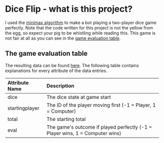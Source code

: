 <h1>Dice Flip - what is this project?</h1>
I used the <a href="https://en.wikipedia.org/wiki/Minimax">minimax algorithm</a> to make a bot playing a two-player dice game perfectly.
Note that the code written for this project is not the yellow from the egg, so expect your pig to be whistling while reading this.
This game is not fair at all as you can see in the <a href="https://github.com/Flopticode/DiceFlip/blob/master/DiceFlip/results.txt">game evaluation table</a>.

<h2>The game evaluation table</h2>
The resulting data can be found <a href="https://github.com/Flopticode/DiceFlip/blob/master/DiceFlip/results.txt">here</a>. The following table contains explanations for every attribute of the data entries.

| Attribute Name | Description                                                                  |
| :---           |    :---                                                                      |
| dice           | The dice state at game start                                                 |
| startingplayer | The ID of the player moving first (-1 = Player, 1 = Computer)                |
| total          | The starting total                                                           |
| eval           | The game's outcome if played perfectly (-1 = Player wins, 1 = Computer wins) |
